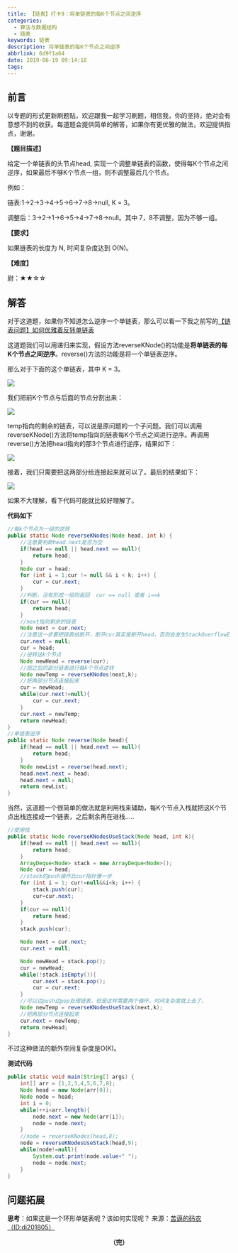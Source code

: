 ```yaml
---
title: 【链表】打卡9：将单链表的每K个节点之间逆序
categories:
  - 算法与数据结构
  - 链表
keywords: 链表
description: 将单链表的每K个节点之间逆序
abbrlink: 6d9f1a64
date: 2019-06-19 09:14:18
tags:
---
```


## 前言

以专题的形式更新刷题贴，欢迎跟我一起学习刷题，相信我，你的坚持，绝对会有意想不到的收获。每道题会提供简单的解答，如果你有更优雅的做法，欢迎提供指点，谢谢。

<!--more-->

**【题目描述】**

给定一个单链表的头节点head, 实现一个调整单链表的函数，使得每K个节点之间逆序，如果最后不够K个节点一组，则不调整最后几个节点。

例如：

链表:1->2->3->4->5->6->7->8->null, K = 3。

调整后：3->2->1->6->5->4->7->8->null。其中 7，8不调整，因为不够一组。

**【要求】**

如果链表的长度为 N, 时间复杂度达到 O(N)。

**【难度】**

尉：★★☆☆

## 解答

对于这道题，如果你不知道怎么逆序一个单链表，那么可以看一下我之前写的[【链表问题】如何优雅着反转单链表](https://mp.weixin.qq.com/s?__biz=MzUxNzg0MDc1Mg==&mid=2247484857&idx=2&sn=e02aef30d1ec07df8ff6436c6f0e8518&chksm=f9934fa6cee4c6b007c7888358ea84d7bb929c0574ff6f233c49e669c4c13556c19f4f12cb77&token=1837255454&lang=zh_CN&scene=21#wechat_redirect)

这道题我们可以用递归来实现，假设方法reverseKNode()的功能是**将单链表的每K个节点之间逆序**。reverse()方法的功能是将一个单链表逆序。

那么对于下面的这个单链表，其中 K = 3。

![](http://ww1.sinaimg.cn/large/75a4a8eegy1g467e7visoj20mk01kjrp.jpg)

我们把前K个节点与后面的节点分割出来：

![](http://ww1.sinaimg.cn/large/75a4a8eegy1g467elvn4xj20jj075t9g.jpg)

temp指向的剩余的链表，可以说是原问题的一个子问题。我们可以调用reverseKNode()方法将temp指向的链表每K个节点之间进行逆序。再调用reverse()方法把head指向的那3个节点进行逆序，结果如下：

![](http://ww1.sinaimg.cn/large/75a4a8eegy1g467fr6xpnj20l607djsb.jpg)

接着，我们只需要把这两部分给连接起来就可以了。最后的结果如下：

![](http://ww1.sinaimg.cn/large/75a4a8eegy1g467g15t16j20lj02l0t1.jpg)

如果不大理解，看下代码可能就比较好理解了。

**代码如下**

```java
//每k个节点为一组的逆转
public static Node reverseKNodes(Node head, int k) {
    //注意要判断head.next是否为空
    if(head == null || head.next == null){
        return head;
    }
    Node cur = head;
    for (int i = 1;cur != null && i < k; i++) {
        cur = cur.next;
    }
    //判断，没有形成一组则返回	cur == null 或者 i==k
    if(cur == null){
        return head;
    }
    //next指向剩余的链表
    Node next = cur.next;
    //注意这一步要把链表给断开，断开cur其实是断开head，否则会发生StackOverflowError错误
    cur.next = null;
    cur = head;
    //逆转这k个节点
    Node newHead = reverse(cur);
    //把之后的部分链表进行每k个节点逆转
    Node newTemp = reverseKNodes(next,k);
    //把两部分节点连接起来
    cur = newHead;
    while(cur.next!=null){
        cur = cur.next;
    }
    cur.next = newTemp;
    return newHead;
}
//单链表逆序
public static Node reverse(Node head){
    if(head == null || head.next == null){
        return head;
    }
    Node newList = reverse(head.next);
    head.next.next = head;
    head.next = null;
    return newList;
}
```

当然，这道题一个很简单的做法就是利用栈来辅助，每K个节点入栈就把这K个节点出栈连接成一个链表，之后剩余再在进栈…..

~~~java
//使用栈
public static Node reverseKNodesUseStack(Node head, int k){
    if(head == null || head.next == null){
        return head;
    }
    ArrayDeque<Node> stack = new ArrayDeque<Node>();
    Node cur = head;
    //stack的push操作比cur指针慢一步
    for (int i = 1; cur!=null&&i<k; i++) {
        stack.push(cur);
        cur=cur.next;
    }
    if(cur == null){
        return head;
    }
    stack.push(cur);

    Node next = cur.next;
    cur.next = null;

    Node newHead = stack.pop();
    cur = newHead;
    while(!stack.isEmpty()){
        cur.next = stack.pop();
        cur = cur.next;
    }
    //可以边push边pop处理链表，但是这样需要两个循环，时间复杂度就上去了。
    Node newTemp = reverseKNodesUseStack(next,k);
    //把两部分节点连接起来
    cur.next = newTemp;
    return newHead;
}
~~~

不过这种做法的额外空间复杂度是O(K)。

**测试代码**

~~~java
public static void main(String[] args) {
    int[] arr = {1,2,3,4,5,6,7,8};
    Node head = new Node(arr[0]);
    Node node = head;
    int i = 0;
    while(++i<arr.length){
        node.next = new Node(arr[i]);
        node = node.next;
    }
    //node = reverseKNodes(head,8);
    node = reverseKNodesUseStack(head,9);
    while(node!=null){
        System.out.print(node.value+" ");
        node = node.next;
    }
}
~~~

## 问题拓展

**思考**：如果这是一个环形单链表呢？该如何实现呢？
来源：[苦逼的码农（ID:di201805）](<https://mp.weixin.qq.com/s?__biz=Mzg2NzA4MTkxNQ==&mid=2247485163&idx=2&sn=bdf1052e6a351d7b8c504126471f5a0b&chksm=ce404d3ff937c429885c5f692157a7cc835b54208b58580aad184de71eb076e852dea32600ca&scene=21#wechat_redirect>)



<center style="font-weight:bold">（完）</center>